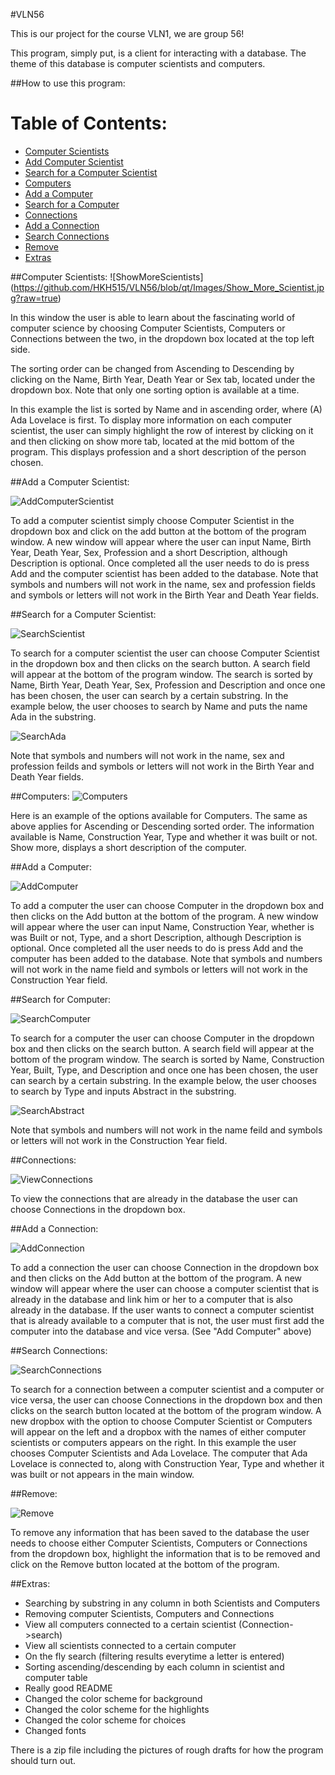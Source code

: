 #VLN56

This is our project for the course VLN1, we are group 56!

This program, simply put, is a client for interacting with a database. The theme of this database is computer scientists and computers.

##How to use this program:

Table of Contents:
==================
* [Computer Scientists](#computer-scientists)
* [Add Computer Scientist](#add-a-computer-scientist)
* [Search for a Computer Scientist](#search-for-a-computer-scientist)
* [Computers](#computers)
* [Add a Computer](#add-a-computer)
* [Search for a Computer](#search-for-computer)
* [Connections](#connections)
* [Add a Connection](#add-a-connection)
* [Search Connections](#search-connections)
* [Remove](#remove)
* [Extras](#extras)

##Computer Scientists:
![ShowMoreScientists] (https://github.com/HKH515/VLN56/blob/qt/Images/Show_More_Scientist.jpg?raw=true)

In this window the user is able to learn about the fascinating world of computer science by choosing Computer Scientists, Computers or Connections between the two, in the dropdown box located at the top left side.

The sorting order can be changed from Ascending to Descending by clicking on the Name, Birth Year, Death Year or Sex tab, located under the dropdown box. Note that only one sorting option is available at a time. 

In this example the list is sorted by Name and in ascending order, where (A) Ada Lovelace is first. To display more information on each computer scientist, the user can simply highlight the row of interest by clicking on it and then clicking on show more tab, located at the mid bottom of the program. This displays profession and a short description of the person chosen.

##Add a Computer Scientist:

![AddComputerScientist](https://github.com/HKH515/VLN56/blob/qt/Images/Add_Computer_Scientist.jpg?raw=true)

To add a computer scientist simply choose Computer Scientist in the dropdown box and click on the add button at the bottom of the program window. A new window will appear where the user can input Name, Birth Year, Death Year, Sex, Profession and a short Description, although Description is optional. Once completed all the user needs to do is press Add and the computer scientist has been added to the database. Note that symbols and numbers will not work in the name, sex and profession fields and symbols or letters will not work in the Birth Year and Death Year fields.

##Search for a Computer Scientist:

![SearchScientist](https://github.com/HKH515/VLN56/blob/qt/Images/Search_Computer_Scientists.jpg?raw=true)

To search for a computer scientist the user can choose Computer Scientist in the dropdown box and then clicks on the search button. A search field will appear at the bottom of the program window. The search is sorted by Name, Birth Year, Death Year, Sex, Profession and Description and once one has been chosen, the user can search by a certain substring. In the example below, the user chooses to search by Name and puts the name Ada in the substring. 

![SearchAda](https://github.com/HKH515/VLN56/blob/qt/Images/Search_Ada.jpg?raw=true)

Note that symbols and numbers will not work in the name, sex and profession feilds and symbols or letters will not work in the Birth Year and Death Year fields.


##Computers:
![Computers](https://github.com/HKH515/VLN56/blob/qt/Images/Computers.jpg?raw=true)

Here is an example of the options available for Computers. The same as above applies for Ascending or Descending sorted order. The information available is Name, Construction Year, Type and whether it was built or not. Show more, displays a short description of the computer.

##Add a Computer:

![AddComputer](https://github.com/HKH515/VLN56/blob/qt/Images/Add_Computer.jpg?raw=true)

To add a computer the user can choose Computer in the dropdown box and then clicks on the Add button at the bottom of the program. A new window will appear where the user can input Name, Construction Year, whether is was Built or not, Type, and a short Description, although Description is optional. Once completed all the user needs to do is press Add and the computer has been added to the database. Note that symbols and numbers will not work in the name field and symbols or letters will not work in the Construction Year field.

##Search for Computer:

![SearchComputer](https://github.com/HKH515/VLN56/blob/qt/Images/Search_Computers.jpg?raw=true)

To search for a computer the user can choose Computer in the dropdown box and then clicks on the search button. A search field will appear at the bottom of the program window. The search is sorted by Name, Construction Year, Built, Type, and Description and once one has been chosen, the user can search by a certain substring. In the example below, the user chooses to search by Type and inputs Abstract in the substring.

![SearchAbstract](https://github.com/HKH515/VLN56/blob/qt/Images/Search_Abstract.jpg?raw=true)

Note that symbols and numbers will not work in the name feild and symbols or letters will not work in the Construction Year field.

##Connections:

![ViewConnections](https://github.com/HKH515/VLN56/blob/qt/Images/View_Connections.jpg?raw=true)

To view the connections that are already in the database the user can choose Connections in the dropdown box. 

##Add a Connection:

![AddConnection](https://github.com/HKH515/VLN56/blob/qt/Images/Add_Connection.jpg?raw=true)

To add a connection the user can choose Connection in the dropdown box and then clicks on the Add button at the bottom of the program. A new window will appear where the user can choose a computer scientist that is already in the database and link him or her to a computer that is also already in the database. If the user wants to connect a computer scientist that is already available to a computer that is not, the user must first add the computer into the database and vice versa. (See "Add Computer" above)

##Search Connections:

![SearchConnections](https://github.com/HKH515/VLN56/blob/qt/Images/SearchConnections.jpg?raw=true)

To search for a connection between a computer scientist and a computer or vice versa, the user can choose Connections in the dropdown box and then clicks on the search button located at the bottom of the program window. A new dropbox with the option to choose Computer Scientist or Computers will appear on the left and a dropbox with the names of either computer scientists or computers appears on the right. In this example the user chooses Computer Scientists and Ada Lovelace. The computer that Ada Lovelace is connected to, along with Construction Year, Type and whether it was built or not appears in the main window. 

##Remove:

![Remove](https://github.com/HKH515/VLN56/blob/qt/Images/Remove.jpg?raw=true)

To remove any information that has been saved to the database the user needs to choose either Computer Scientists, Computers or Connections from the dropdown box, highlight the information that is to be removed and click on the Remove button located at the bottom of the program.

##Extras:

- Searching by substring in any column in both Scientists and Computers
- Removing computer Scientists, Computers and Connections
- View all computers connected to a certain scientist (Connection->search)
- View all scientists connected to a certain computer
- On the fly search (filtering results everytime a letter is entered) 
- Sorting ascending/descending by each column in scientist and computer table
- Really good README
- Changed the color scheme for background
- Changed the color scheme for the highlights
- Changed the color scheme for choices
- Changed fonts

There is a zip file including the pictures of rough drafts for how the program should turn out.

